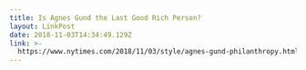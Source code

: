 ```yaml
---
title: Is Agnes Gund the Last Good Rich Person?
layout: LinkPost
date: 2018-11-03T14:34:49.129Z
link: >-
  https://www.nytimes.com/2018/11/03/style/agnes-gund-philanthropy.html?action=click&module=Editors%20Picks&pgtype=Homepage
---
```


